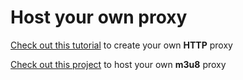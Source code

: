 # Host your own proxy

[Check out this tutorial](https://wiki.cdn-perfprod.com/guides/proxy/host-your-own-proxy) to create your own **HTTP** proxy

[Check out this project](https://github.com/AlyoshaVasilieva/luminous-ttv) to host your own **m3u8** proxy

